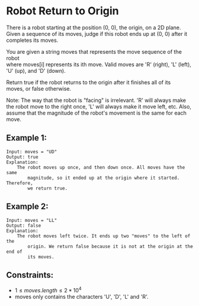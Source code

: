 # Robot Return to Origin

There is a robot starting at the position (0, 0), the origin, on a 2D plane.  
Given a sequence of its moves, judge if this robot ends up at (0, 0) after it  
completes its moves.

You are given a string moves that represents the move sequence of the robot  
where moves[i] represents its ith move. Valid moves are 'R' (right), 'L' (left),  
'U' (up), and 'D' (down).

Return true if the robot returns to the origin after it finishes all of its  
moves, or false otherwise.

Note: The way that the robot is "facing" is irrelevant. 'R' will always make  
the robot move to the right once, 'L' will always make it move left, etc. Also,  
assume that the magnitude of the robot's movement is the same for each move.

 

## Example 1:

    Input: moves = "UD"
    Output: true
    Explanation: 
        The robot moves up once, and then down once. All moves have the same 
            magnitude, so it ended up at the origin where it started. Therefore, 
            we return true.

## Example 2:

    Input: moves = "LL"
    Output: false
    Explanation: 
        The robot moves left twice. It ends up two "moves" to the left of the 
            origin. We return false because it is not at the origin at the end of 
            its moves.

 

## Constraints:

* $1 \le moves.length \le 2 * 10^4$
* moves only contains the characters 'U', 'D', 'L' and 'R'.

